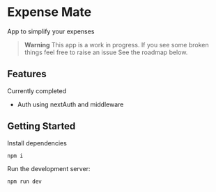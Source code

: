 # Expense Mate

App to simplify your expenses

> **Warning**
> This app is a work in progress. If you see some broken things feel free to raise an issue
> See the roadmap below.

## Features

Currently completed

- Auth using nextAuth and middleware

## Getting Started

Install dependencies

```bash
npm i
```

Run the development server:

```bash
npm run dev
```
